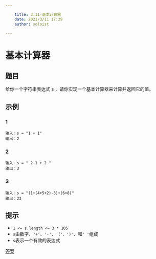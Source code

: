 ```yaml
---

    title: 3.11-基本计算器
    date: 2021/3/11 17:29
    author: soloist

---
```


# 基本计算器

## 题目

给你一个字符串表达式 s ，请你实现一个基本计算器来计算并返回它的值。

## 示例

### 1

```
输入：s = "1 + 1"
输出：2
```

### 2

```
输入：s = " 2-1 + 2 "
输出：3
```

### 3

```
输入：s = "(1+(4+5+2)-3)+(6+8)"
输出：23
```

## 提示

* `1 <= s.length <= 3 * 105`
* `s`由数字、`'+'`、`'-'`、`'('、')'`、和`' '`组成
* `s`表示一个有效的表达式

[答案](https://github.com/aSoloist/java-algorithm/blob/master/code/2021/3/11/Main.java)